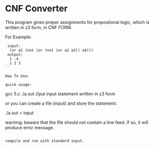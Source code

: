 # CNF Converter

This program gives proper assignments for propostional logic, which is written in z3 form, in CNF FORM.

For Example:
```
 input: 
  (or a1 (not (or (not (or a2 a3)) a4)))
 output: 
  1 -4
  1 2 3
``

How To Use:

quick usage:
```
gcc 5.c
./a.out
//put input statement written in z3 form

or you can create a file (input) and store the statement.

./a.out < input

warning: beware that the file should not contain a line feed. If so, it will produce error message.
```

compile and run with standard input.
